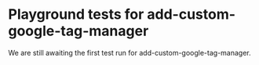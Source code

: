 # Playground tests for add-custom-google-tag-manager
We are still awaiting the first test run for add-custom-google-tag-manager.
